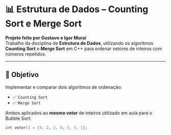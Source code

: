 # 📊 Estrutura de Dados – Counting Sort e Merge Sort

**Projeto feito por Gustavo e Igor Murai**  
Trabalho da disciplina de **Estrutura de Dados**, utilizando os algoritmos **Counting Sort** e **Merge Sort** em C++ para ordenar vetores de inteiros com números repetidos.

---

## 🧠 Objetivo

Implementar e comparar dois algoritmos de ordenação:
- ✅ `Counting Sort`
- ✅ `Merge Sort`

Ambos aplicados ao **mesmo vetor** de inteiros utilizado em aula para o Bubble Sort:

```cpp
int vetor[] = {4, 2, 2, 8, 3, 3, 1};
